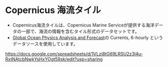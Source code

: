 # Copernicus 海流タイル


- Copernicus海流タイルは、Copernicus Marine Serviceが提供する海洋データの一部で、海流の情報を含むタイル形式のデータセットです。
- [Global Ocean Physics Analysis and Forecast](https://data.marine.copernicus.eu/product/GLOBAL_ANALYSISFORECAST_PHY_001_024/description)の Currents, 6-hourly というデータソースを使用しています。




https://docs.google.com/spreadsheets/d/1VLzi8tG69LRSU2z3l4u-RxtNAtcbNwkYsHxYOgt59sk/edit?usp=sharing